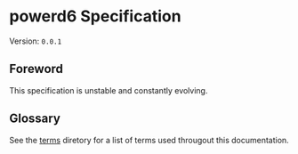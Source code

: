 # powerd6 Specification

Version: `0.0.1`

## Foreword

This specification is unstable and constantly evolving.

## Glossary

See the [terms](./terms/) diretory for a list of terms used througout this documentation.